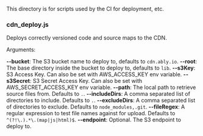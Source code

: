 This directory is for scripts used by the CI for deployment, etc.

### cdn_deploy.js

Deploys correctly versioned code and source maps to the CDN.

Arguments:

**--bucket**: The S3 bucket name to deploy to, defaults to `cdn.ably.io`.
**--root**: The base directory inside the bucket to deploy to, defaults to `lib`.
**--s3Key**: S3 Access Key. Can also be set with AWS_ACCESS_KEY env variable.
**--s3Secret**: S3 Secret Access Key. Can also be set with AWS_SECRET_ACCESS_KEY env variable.
**--path**: The local path to retrieve source files from. Defaults to `.`.
**--includeDirs**: A comma separated list of directories to include. Defaults to `.`.
**--excludeDirs**: A comma separated list of directories to exclude. Defaults to `node_modules,.git`.
**--fileRegex**: A regular expression to test file names against for upload. Defaults to `^(?!\.).*\.(map|js|html)$`.
**--endpoint**: Optional. The S3 endpoint to deploy to.



